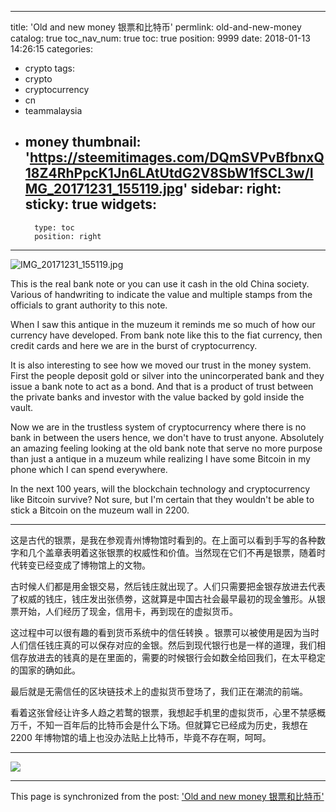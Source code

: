 
---
title: 'Old and new money 银票和比特币'
permlink: old-and-new-money
catalog: true
toc_nav_num: true
toc: true
position: 9999
date: 2018-01-13 14:26:15
categories:
- crypto
tags:
- crypto
- cryptocurrency
- cn
- teammalaysia
- money
thumbnail: 'https://steemitimages.com/DQmSVPvBfbnxQ18Z4RhPpcK1Jn6LAtUtdG2V8SbW1fSCL3w/IMG_20171231_155119.jpg'
sidebar:
    right:
        sticky: true
widgets:
    -
        type: toc
        position: right
---


![IMG_20171231_155119.jpg](https://steemitimages.com/DQmSVPvBfbnxQ18Z4RhPpcK1Jn6LAtUtdG2V8SbW1fSCL3w/IMG_20171231_155119.jpg)

This is the real bank note or you can use it cash in the old China society. Various of handwriting to indicate the value and multiple stamps from the officials to grant authority to this note.

When I saw this antique in the muzeum it reminds me so much of how our currency have developed. From bank note like this to the fiat currency, then credit cards and here we are in the burst of cryptocurrency. 

It is also interesting to see how we moved our trust in the money system. First the people deposit gold or silver into the unincorperated bank and they issue a bank note to act as a bond. And that is a product of trust between the private banks and investor with the value backed by gold inside the vault.

Now we are in the trustless system of cryptocurrency where there is no bank in between the users hence, we don't have to trust anyone. Absolutely an amazing feeling looking at the old bank note that serve no more purpose than just a antique in a muzeum while realizing I have some Bitcoin in my phone which I can spend everywhere.


In the next 100 years, will the blockchain technology and cryptocurrency like Bitcoin survive? Not sure, but I'm certain that they wouldn't be able to stick a Bitcoin on the muzeum wall in 2200.

---

这是古代的银票，是我在参观青州博物馆时看到的。在上面可以看到手写的各种数字和几个盖章表明着这张银票的权威性和价值。当然现在它们不再是银票，随着时代转变已经变成了博物馆上的文物。

古时候人们都是用金银交易，然后钱庄就出现了。人们只需要把金银存放进去代表了权威的钱庄，钱庄发出张债劵，这就算是中国古社会最早最初的现金雏形。从银票开始，人们经历了现金，信用卡，再到现在的虚拟货币。

这过程中可以很有趣的看到货币系统中的信任转换 。银票可以被使用是因为当时人们信任钱庄真的可以保存对应的金银。然后到现代银行也是一样的道理，我们相信存放进去的钱真的是在里面的，需要的时候银行会如数全给回我们，在太平稳定的国家的确如此。

最后就是无需信任的区块链技术上的虚拟货币登场了，我们正在潮流的前端。

看着这张曾经让许多人趋之若鹜的银票，我想起手机里的虚拟货币，心里不禁感概万千，不知一百年后的比特币会是什么下场。但就算它已经成为历史，我想在 2200 年博物馆的墙上也没办法贴上比特币，毕竟不存在啊，呵呵。

---

![](https://steemit-production-imageproxy-thumbnail.s3.amazonaws.com/DQmUosjBwzx8eGwr1P6NVGDBtjP2EKnPPYg7y4MaSDfsJqN_1680x8400)

- - -

This page is synchronized from the post: ['Old and new money 银票和比特币'](https://steemit.com/@fr3eze/old-and-new-money)
